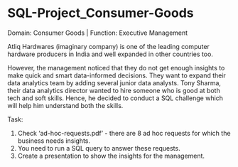 # SQL-Project_Consumer-Goods

Domain:  Consumer Goods | Function: Executive Management

Atliq Hardwares (imaginary company) is one of the leading computer hardware producers in India and well expanded in other countries too.

However, the management noticed that they do not get enough insights to make quick and smart data-informed decisions. They want to expand their data analytics team by adding several junior data analysts. Tony Sharma, their data analytics director wanted to hire someone who is good at both tech and soft skills. Hence, he decided to conduct a SQL challenge which will help him understand both the skills.

Task:  

1.    Check ‘ad-hoc-requests.pdf’ - there are 8 ad hoc requests for which the business needs insights.
2.    You need to run a SQL query to answer these requests. 
3.    Create a presentation to show the insights for the management.
